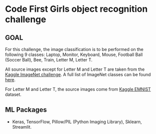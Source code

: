 # Code First Girls object recognition challenge

## GOAL

For this challenge, the image classification is to be performed on the following 9 classes: Laptop, Monitor, Keyboard, Mouse, Football Ball (Soccer Ball), Bee, Train, Letter M, Letter T.

All source images except for Letter M and Letter T are taken from the [Kaggle ImageNet challenge](https://www.kaggle.com/competitions/imagenet-object-localization-challenge). A full list of ImageNet classes can be found [here](https://deeplearning.cms.waikato.ac.nz/user-guide/class-maps/IMAGENET/).

For Letter M and Letter T, the source images come from [Kaggle EMNIST](https://www.kaggle.com/datasets/crawford/emnist) dataset.

## ML Packages
- Keras, TensorFlow, Pillow/PIL (Python Imaging Library), Sklearn, Streamlit.
